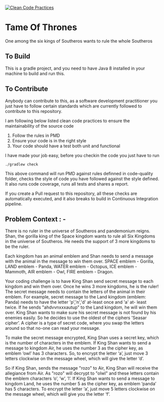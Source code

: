 
[![Clean Code Practices](https://github.com/aravind666/tame_of_thrones/actions/workflows/clean-code-practices.yml/badge.svg)](https://github.com/aravind666/tame_of_thrones/actions/workflows/clean-code-practices.yml)

# Tame Of Thrones

One among the six kings of Southeros wants to rule the whole Southeros

## To Build
This is a gradle project, and you need to have Java 8 installed in your machine to build and run this. 

## To Contribute

Anybody can contribute to this, as a software development practitioner you just have to follow certain standards which are currently followed to contribute to this repository.

I am following below listed clean code practices to ensure the maintainability of the source code 

1. Follow the rules in PMD 
2. Ensure your code is in the right style  
3. Your code should have a test both unit and functional 

I have made your job easy, before you checkin the code you just have to run 

`./gradlew check`

This above command will run PMD against rules definned in code-quality folder, 
checks the style of code you have followed against the style defined. It also runs code coverage, runs all tests and shares a report. 

If you create a Pull request to this repository, all these checks are automatically executed, and it also breaks to build in Continuous Integration pipeline.

## Problem Context : - 

There is no ruler in the universe of Southeros and pandemonium reigns. Shan, the gorilla king of the Space kingdom wants to rule all Six Kingdoms in the universe of Southeros. 
He needs the support of 3 more kingdoms to be the ruler.

Each kingdom has an animal emblem and Shan needs to send a message with the animal in the message to win them over.
SPACE emblem - Gorilla, LAND emblem - Panda, WATER emblem - Octopus, ICE emblem - Mammoth, AIR emblem - Owl, FIRE emblem - Dragon.

Your coding challenge is to have King Shan send secret message to each kingdom and win them over.
Once he wins 3 more kingdoms, he is the ruler! The secret message needs to contain the letters of the animal in their emblem. For example, secret message to the Land kingdom (emblem: Panda) needs to have the letter 'p','n','d' at-least once and 'a' at- least twice. 
If he sends "ahdvvnxxxautup" to the Land kingdom, he will win them over.
King Shan wants to make sure his secret message is not found by his enemies easily. 
So he decides to use the oldest of the ciphers 'Seasar cipher’. 
A cipher is a type of secret code, where you swap the letters around so that no-one can read your message.

To make the secret message encrypted, King Shan uses a secret key, which is the number of characters in the emblem.
If King Shan wants to send a message to kingdom Air, he uses the number 3 as the cipher key, as emblem ‘owl’ has 3
characters. So, to encrypt the letter ‘a’, just move 3 letters clockwise on the message wheel, which will give the letter ‘d’.

So if King Shan, sends the message "rozo" to Air, King Shan will receive
the allegiance from Air. As "rozo" will decrypt to "olwl" and these letters
contain the emblem characters ‘o’, ’w’, ’l’.
If King Shan wants to send a message to kingdom Land, he uses the
number 5 as the cipher key, as emblem ‘panda’ has 5 characters. To
encrypt the letter ‘a’, just move 5 letters clockwise on the message
wheel, which will give you the letter ‘f’.

